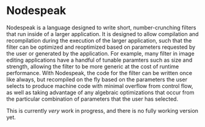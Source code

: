 # Nodespeak

Nodespeak is a language designed to write short, number-crunching filters that 
run inside of a larger application. It is designed to allow compilation and 
recompilation during the execution of the larger application, such that the
filter can be optimized and reoptimized based on parameters requested by the
user or generated by the application. For example, many filter in image editing
applications have a handful of tunable paramters such as size and strength,
allowing the filter to be more generic at the cost of runtime performance. With
Nodespeak, the code for the filter can be written once like always, but
recompiled on the fly based on the parameters the user selects to produce
machine code with minimal overflow from control flow, as well as taking
advantage of any algebraic optimizations that occur from the particular
combination of parameters that the user has selected.

This is currently *very* work in progress, and there is no fully working version
yet.